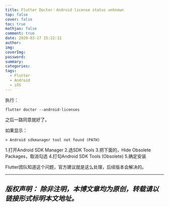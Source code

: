 ```yaml
---
title: Flutter Doctor：Android license status unknown
top: false
cover: false
toc: true
mathjax: false
comment: true
date: 2020-03-27 15:22:12
author:
img:
coverImg:
password:
summary:
categories:
tags: 
  - Flutter
  - Android
  - iOS
---
```

执行：
```
flutter doctor --android-licenses
```
之后一路同意就好了。

如果显示：
```
> Android sdkmanager tool not found (PATH)
```
1.打开Android SDK Manager
2.选SDK Tools
3.把下面的，Hide Obsolete Packages，取消勾选
4.打勾Android SDK Tools (Obsolete)
5.确定安装

Flutter团队知道这个问题，官方建议就是这么处理，后续版本会解决的。

---
*版权声明：*
*除非注明，本博文章均为原创，转载请以链接形式标明本文地址。*
---
